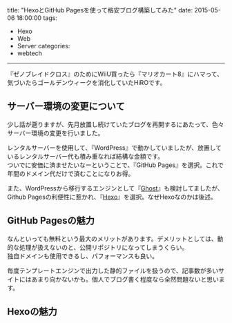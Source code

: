 title: "HexoとGitHub Pagesを使って格安ブログ構築してみた"
date: 2015-05-06 18:00:00
tags:
 - Hexo
 - Web
 - Server
categories:
 - webtech
---

『ゼノブレイドクロス』のためにWiiU買ったら『マリオカート8』にハマって、気づいたらゴールデンウィークを消化していたHiROです。

## サーバー環境の変更について

少し話が遡りますが、先月放置し続けていたブログを再開するにあたって、色々サーバー環境の変更を行いました。

レンタルサーバーを使用して、『WordPress』で動かしていましたが、放置しているレンタルサーバー代も積み重なれば結構な金額です。  
ついでに安価に済ませたいなーということで、『GitHub Pages』を選択。これで年間のドメイン代だけで済むことになりお得。

また、WordPressから移行するエンジンとして『[Ghost](https://ghost.org/)』も検討してましたが、Github Pagesの利便性に惹かれ、『[Hexo](http://hexo.io/)』を選択。なぜHexoなのかは後述。

## GitHub Pagesの魅力

なんといっても無料という最大のメリットがあります。デメリットとしては、動的な処理が扱えないのと、公開リポジトリになってしまうくらい。  
独自ドメインも使用できるし、パフォーマンスも良い。

毎度テンプレートエンジンで出力した静的ファイルを扱うので、記事数が多いサイトにはあまり向かないかも。個人でブログ書く程度なら全然問題ないと思います。

## Hexoの魅力
